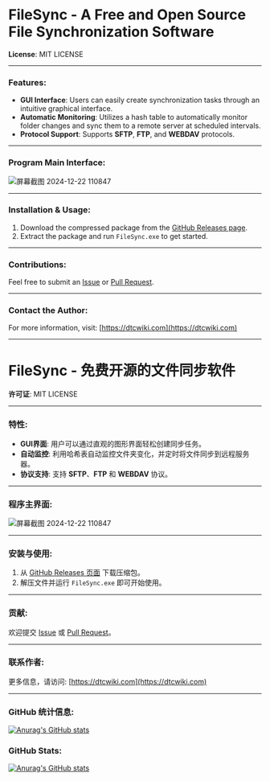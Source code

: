 # FileSync - A Free and Open Source File Synchronization Software

**License**: MIT LICENSE

---

### Features:
- **GUI Interface**: Users can easily create synchronization tasks through an intuitive graphical interface.
- **Automatic Monitoring**: Utilizes a hash table to automatically monitor folder changes and sync them to a remote server at scheduled intervals.
- **Protocol Support**: Supports **SFTP**, **FTP**, and **WEBDAV** protocols.

---

### Program Main Interface:
![屏幕截图 2024-12-22 110847](https://github.com/user-attachments/assets/046ad42b-546b-4eb7-967b-d34869ad2bbe)


---

### Installation & Usage:
1. Download the compressed package from the [GitHub Releases page](https://github.com/user-attachments/releases).
2. Extract the package and run `FileSync.exe` to get started.

---

### Contributions:
Feel free to submit an [Issue](https://github.com/user-attachments/issues) or [Pull Request](https://github.com/user-attachments/pull-requests).

---

### Contact the Author:
For more information, visit: [https://dtcwiki.com](https://dtcwiki.com)

---
# FileSync - 免费开源的文件同步软件

**许可证**: MIT LICENSE

---

### 特性:
- **GUI界面**: 用户可以通过直观的图形界面轻松创建同步任务。
- **自动监控**: 利用哈希表自动监控文件夹变化，并定时将文件同步到远程服务器。
- **协议支持**: 支持 **SFTP**、**FTP** 和 **WEBDAV** 协议。

---

### 程序主界面:
![屏幕截图 2024-12-22 110847](https://github.com/user-attachments/assets/2417d793-822e-4809-8b1a-0b9181ed4890)


---

### 安装与使用:
1. 从 [GitHub Releases 页面](https://github.com/user-attachments/releases) 下载压缩包。
2. 解压文件并运行 `FileSync.exe` 即可开始使用。

---

### 贡献:
欢迎提交 [Issue](https://github.com/user-attachments/issues) 或 [Pull Request](https://github.com/user-attachments/pull-requests)。

---

### 联系作者:
更多信息，请访问: [https://dtcwiki.com](https://dtcwiki.com)

---

### GitHub 统计信息:
[![Anurag's GitHub stats](https://github-readme-stats.vercel.app/api?username=dtcwiki)](https://github.com/anuraghazra/github-readme-stats)


### GitHub Stats:
[![Anurag's GitHub stats](https://github-readme-stats.vercel.app/api?username=dtcwiki)](https://github.com/anuraghazra/github-readme-stats)

